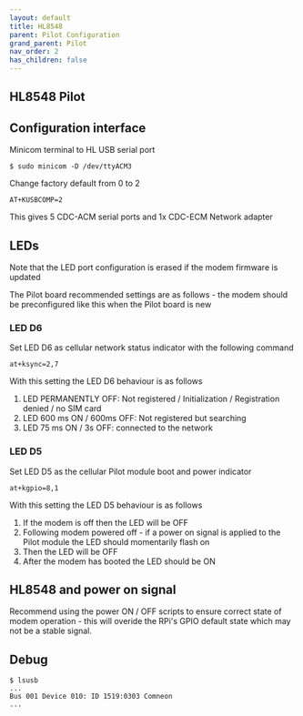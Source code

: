 ```yaml
---
layout: default
title: HL8548
parent: Pilot Configuration
grand_parent: Pilot
nav_order: 2
has_children: false
---
```


## HL8548 Pilot

## Configuration interface

Minicom terminal to HL USB serial port
```
$ sudo minicom -D /dev/ttyACM3
```
Change factory default from 0 to 2
```
AT+KUSBCOMP=2
```
This gives 5 CDC-ACM serial ports and 1x CDC-ECM Network adapter



## LEDs
Note that the LED port configuration is erased if the modem firmware is updated

The Pilot board recommended settings are as follows - the modem should be preconfigured
 like this when the Pilot board is new

### LED D6
Set LED D6 as cellular network status indicator with the following command
```
at+ksync=2,7
```

With this setting the LED D6 behaviour is as follows

1. LED PERMANENTLY OFF: Not registered / Initialization / Registration denied / no SIM card
1. LED 600 ms ON / 600ms OFF: Not registered but searching 
1. LED 75 ms ON / 3s OFF: connected to the network

### LED D5
Set LED D5 as the cellular Pilot module boot and power indicator  
```
at+kgpio=8,1
```

With this setting the LED D5 behaviour is as follows
1. If the modem is off then the LED will be OFF
1. Following modem powered off - if a power on signal is applied to the Pilot module 
the LED should momentarily flash on
1. Then the LED will be OFF
1. After the modem has booted the LED should be ON

## HL8548 and power on signal

Recommend using the power ON / OFF scripts to ensure correct state of modem operation - this will 
overide the RPi's GPIO default state which may not be a stable signal.


## Debug
```
$ lsusb
...
Bus 001 Device 010: ID 1519:0303 Comneon 
...
```

